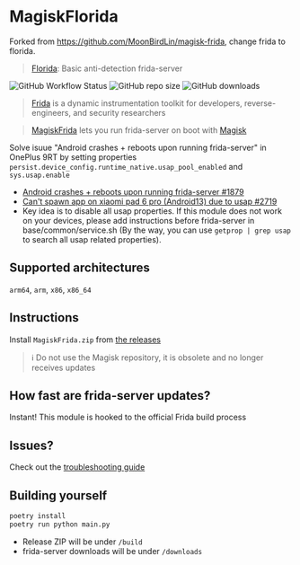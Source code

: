 # MagiskFlorida

Forked from https://github.com/MoonBirdLin/magisk-frida, change frida to florida.
> [Florida](https://github.com/Ylarod/Florida): Basic anti-detection frida-server

![GitHub Workflow Status](https://img.shields.io/github/actions/workflow/status/ViRb3/magisk-frida/main.yml?branch=master)
![GitHub repo size](https://img.shields.io/github/repo-size/ViRb3/magisk-frida)
![GitHub downloads](https://img.shields.io/github/downloads/ViRb3/magisk-frida/total)

> [Frida](https://frida.re) is a dynamic instrumentation toolkit for developers, reverse-engineers, and security researchers

> [MagiskFrida](README.md) lets you run frida-server on boot with [Magisk](https://github.com/topjohnwu/Magisk)

Solve isuue "Android crashes + reboots upon running frida-server" in OnePlus 9RT by setting properties `persist.device_config.runtime_native.usap_pool_enabled` and `sys.usap.enable`
- [Android crashes + reboots upon running frida-server #1879](https://github.com/frida/frida/issues/1879)
- [Can't spawn app on xiaomi pad 6 pro (Android13) due to usap #2719](https://github.com/frida/frida/issues/2719)
- Key idea is to disable all usap properties. If this module does not work on your devices, please add instructions before frida-server in base/common/service.sh (By the way, you can use `getprop | grep usap` to search all usap related properties).

## Supported architectures

`arm64`, `arm`, `x86`, `x86_64`

## Instructions

Install `MagiskFrida.zip` from [the releases](https://github.com/ViRb3/magisk-frida/releases)

> :information_source: Do not use the Magisk repository, it is obsolete and no longer receives updates

## How fast are frida-server updates?

Instant! This module is hooked to the official Frida build process

## Issues?

Check out the [troubleshooting guide](TROUBLESHOOTING.md)

## Building yourself

```bash
poetry install
poetry run python main.py
```

- Release ZIP will be under `/build`
- frida-server downloads will be under `/downloads`
